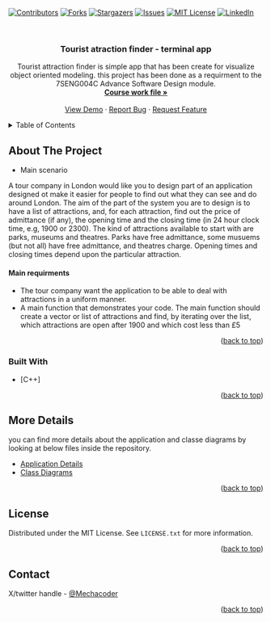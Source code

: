 <div id="top"></div>

[![Contributors][contributors-shield]][contributors-url]
[![Forks][forks-shield]][forks-url]
[![Stargazers][stars-shield]][stars-url]
[![Issues][issues-shield]][issues-url]
[![MIT License][license-shield]][license-url]
[![LinkedIn][linkedin-shield]][linkedin-url]

<!-- PROJECT LOGO -->
<br />
<div align="center">
  <a href="https://github.com/SAM-ITH/Tourist_attraction_finder">
  </a>

<h3 align="center">Tourist atraction finder - terminal app</h3>

  <p align="center">
    Tourist attraction finder is simple app that has been create for visualize object oriented modeling. this project has been done as a requirment to the 7SENG004C Advance Software Design module.
    <br />
    <a href="https://github.com/SAM-ITH/Tourist_attraction_finder"><strong>Course work file »</strong></a>
    <br />
    <br />
    <a href="https://github.com/SAM-ITH/Tourist_attraction_finder">View Demo</a>
    ·
    <a href="https://github.com/SAM-ITH/Tourist_attraction_finder/issues">Report Bug</a>
    ·
    <a href="https://github.com/SAM-ITH/Tourist_attraction_finder/issues">Request Feature</a>
  </p>
</div>



<!-- TABLE OF CONTENTS -->
<details>
  <summary>Table of Contents</summary>
  <ol>
    <li>
      <a href="#about-the-project">About The Project</a>
      <ul>
        <li><a href="#built-with">Built With</a></li>
      </ul>
    </li>
    <li>
      <a href="#getting-started">Requirments</a>
    </li>
    <li><a href="#usage">Usage</a></li>
    <li><a href="#license">License</a></li>
    <li><a href="#contact">Contact</a></li>
  </ol>
</details>



<!-- ABOUT THE PROJECT -->
## About The Project

- Main scenario 

A tour company in London would like you to design part of an application designed ot make it easier for people to find out what they can see and do around London. The aim of the part of the system you are to design is to have a list of attractions, and, for each attraction, find out the price of admittance (if any), the opening time and the closing time (in 24 hour clock time, e.g, 1900 or 2300).
The kind of attractions available to start with are parks, museums and theatres. Parks have free admittance, some musuems (but not all) have free admittance, and theatres charge. Opening times and closing times depend upon the particular attraction.

#### Main requirments 
- The tour company want the application to be able to deal with attractions in a uniform manner.
- A main function that demonstrates your code. The main function should create a vector or list of attractions and find, by iterating over the list, which attractions are open after 1900 and which cost less than £5


<p align="right">(<a href="#top">back to top</a>)</p>

### Built With

* [C++]


<p align="right">(<a href="#top">back to top</a>)</p>


<!-- USAGE EXAMPLES -->
## More Details 

you can find more details about the application and classe diagrams by looking at below files inside the repository. 

- [Application Details](https://github.com/SAM-ITH/Tourist_attraction_finder/blob/main/Documents/Application%20details.pdf)
- [Class Diagrams](https://github.com/SAM-ITH/Tourist_attraction_finder/tree/main/Documents/Class%20Diagrams)

<p align="right">(<a href="#top">back to top</a>)</p>


<!-- LICENSE -->
## License

Distributed under the MIT License. See `LICENSE.txt` for more information.

<p align="right">(<a href="#top">back to top</a>)</p>



<!-- CONTACT -->
## Contact

X/twitter handle - [@Mechacoder](https://x.com/Mechacoder)

<p align="right">(<a href="#top">back to top</a>)</p>



<!-- MARKDOWN LINKS & IMAGES -->
<!-- https://www.markdownguide.org/basic-syntax/#reference-style-links -->
[contributors-shield]: https://img.shields.io/github/contributors/SAM-ITH/Tourist_attraction_finder.svg?style=for-the-badge
[contributors-url]: https://github.com/SAM-ITH/Tourist_attraction_finder/graphs/contributors
[forks-shield]: https://img.shields.io/github/forks/SAM-ITH/Tourist_attraction_finder.svg?style=for-the-badge
[forks-url]: https://github.com/SAM-ITH/Tourist_attraction_finder/network/members
[stars-shield]: https://img.shields.io/github/stars/SAM-ITH/Tourist_attraction_finder.svg?style=for-the-badge
[stars-url]: https://github.com/SAM-ITH/Tourist_attraction_finder/stargazers
[issues-shield]: https://img.shields.io/github/issues/SAM-ITH/Tourist_attraction_finder.svg?style=for-the-badge
[issues-url]: https://github.com/SAM-ITH/Tourist_attraction_finder/issues
[license-shield]: https://img.shields.io/github/license/SAM-ITH/Tourist_attraction_finder.svg?style=for-the-badge
[license-url]: https://github.com/SAM-ITH/Tourist_attraction_finder/blob/master/LICENSE.txt
[linkedin-shield]: https://img.shields.io/badge/-LinkedIn-black.svg?style=for-the-badge&logo=linkedin&colorB=555
[linkedin-url]: https://linkedin.com/in/samithwijesighe
